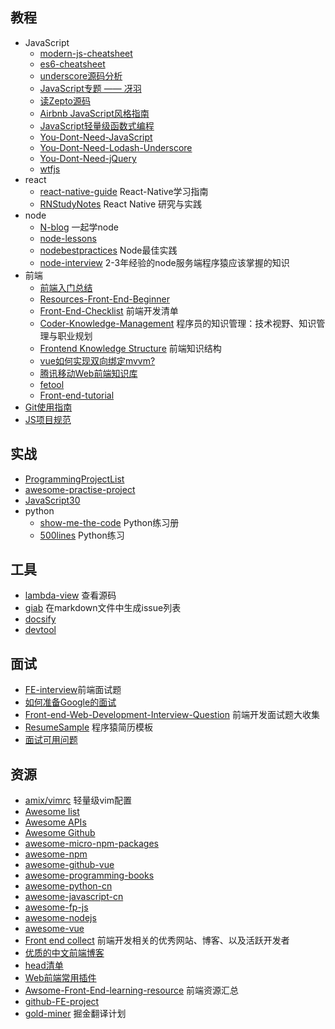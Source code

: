 ## 教程

- JavaScript
    - [modern-js-cheatsheet](https://github.com/mbeaudru/modern-js-cheatsheet)
    - [es6-cheatsheet](https://github.com/DrkSephy/es6-cheatsheet)
    - [underscore源码分析](https://github.com/hanzichi/underscore-analysis)
    - [JavaScript专题 —— 冴羽](https://github.com/mqyqingfeng/Blog)
    - [读Zepto源码](https://github.com/yeyuqiudeng/reading-zepto)
    - [Airbnb JavaScript风格指南](https://github.com/sivan/javascript-style-guide)
    - [JavaScript轻量级函数式编程](https://github.com/ikcamp/Functional-Light-JS) 
    - [You-Dont-Need-JavaScript](https://github.com/you-dont-need/You-Dont-Need-JavaScript)
    - [You-Dont-Need-Lodash-Underscore](https://github.com/you-dont-need/You-Dont-Need-Lodash-Underscore)
    - [You-Dont-Need-jQuery](https://github.com/nefe/You-Dont-Need-jQuery/blob/master/README.zh-CN.md)
    - [wtfjs](https://github.com/denysdovhan/wtfjs#function-is-not-a-function)
- react
    - [react-native-guide](https://github.com/reactnativecn/react-native-guide) React-Native学习指南
    - [RNStudyNotes](https://github.com/crazycodeboy/RNStudyNotes) React Native 研究与实践
- node
    - [N-blog](https://github.com/nswbmw/N-blog) 一起学node
    - [node-lessons](https://github.com/alsotang/node-lessons)
    - [nodebestpractices](https://github.com/i0natan/nodebestpractices) Node最佳实践
    - [node-interview](https://github.com/ElemeFE/node-interview/tree/master/sections/zh-cn) 2-3年经验的node服务端程序猿应该掌握的知识
- 前端
    - [前端入门总结](https://github.com/qiu-deqing/FE-learning)
    - [Resources-Front-End-Beginner](https://github.com/thedaviddias/Resources-Front-End-Beginner) 
    - [Front-End-Checklist](https://github.com/JohnsenZhou/Front-End-Checklist#javascript) 前端开发清单
    - [Coder-Knowledge-Management](https://github.com/wxyyxc1992/Coder-Knowledge-Management) 程序员的知识管理：技术视野、知识管理与职业规划
    - [Frontend Knowledge Structure](https://github.com/JacksonTian/fks) 前端知识结构
    - [vue如何实现双向绑定mvvm?](https://github.com/DMQ/mvvm)
    - [腾讯移动Web前端知识库](https://github.com/AlloyTeam/Mars)
    - [fetool](https://github.com/nieweidong/fetool)
    - [Front-end-tutorial](https://github.com/windiest/Front-end-tutorial)
- [Git使用指南](https://github.com/k88hudson/git-flight-rules/blob/master/README_zh-cn.md)
- [JS项目规范](https://github.com/wearehive/project-guidelines/blob/master/README-zh.md)

## 实战

- [ProgrammingProjectList](https://github.com/jobbole/ProgrammingProjectList) 
- [awesome-practise-project](https://github.com/phodal/awesome-practise-project)
- [JavaScript30](https://github.com/wesbos/JavaScript30)
- python
    - [show-me-the-code](https://github.com/Yixiaohan/show-me-the-code) Python练习册
    - [500lines](https://github.com/aosabook/500lines) Python练习

## 工具

- [lambda-view](https://github.com/Jianru-Lin/lambda-view) 查看源码
- [giab](https://github.com/simongfxu/giab) 在markdown文件中生成issue列表
- [docsify](https://github.com/QingWei-Li/docsify)
- [devtool](https://github.com/Jam3/devtool)

## 面试

- [FE-interview](https://github.com/qiu-deqing/FE-interview)前端面试题
- [如何准备Google的面试](https://github.com/jwasham/coding-interview-university/blob/master/translations/README-cn.md)
- [Front-end-Web-Development-Interview-Question](https://github.com/paddingme/Front-end-Web-Development-Interview-Question) 前端开发面试题大收集
- [ResumeSample](https://github.com/geekcompany/ResumeSample) 程序猿简历模板
- [面试可用问题](https://github.com/Twipped/InterviewThis)



## 资源

- [amix/vimrc](https://github.com/amix/vimrc) 轻量级vim配置
- [Awesome list](https://github.com/sindresorhus/awesome)
- [Awesome APIs](https://github.com/TonnyL/Awesome_APIs) 
- [Awesome Github](https://github.com/AntBranch/awesome-github)
- [awesome-micro-npm-packages](https://github.com/parro-it/awesome-micro-npm-packages) 
- [awesome-npm](https://github.com/sindresorhus/awesome-npm)
- [awesome-github-vue](https://github.com/opendigg/awesome-github-vue) 
- [awesome-programming-books](https://github.com/jobbole/awesome-programming-books)
- [awesome-python-cn](https://github.com/jobbole/awesome-python-cn)
- [awesome-javascript-cn](https://github.com/jobbole/awesome-javascript-cn)
- [awesome-fp-js](https://github.com/stoeffel/awesome-fp-js)
- [awesome-nodejs](https://github.com/sindresorhus/awesome-nodejs)
- [awesome-vue](https://github.com/vuejs/awesome-vue)
- [Front end collect](https://github.com/foru17/front-end-collect) 前端开发相关的优秀网站、博客、以及活跃开发者
- [优质的中文前端博客](https://github.com/FrankFang/best-chinese-front-end-blogs) 
- [head清单](https://github.com/Amery2010/HEAD)
- [Web前端常用插件](https://github.com/iamjoel/front-end-plugins)
- [Awsome-Front-End-learning-resource](https://github.com/helloqingfeng/Awsome-Front-End-learning-resource) 前端资源汇总
- [github-FE-project](https://github.com/hawx1993/github-FE-project)
- [gold-miner](https://github.com/xitu/gold-miner) 掘金翻译计划




